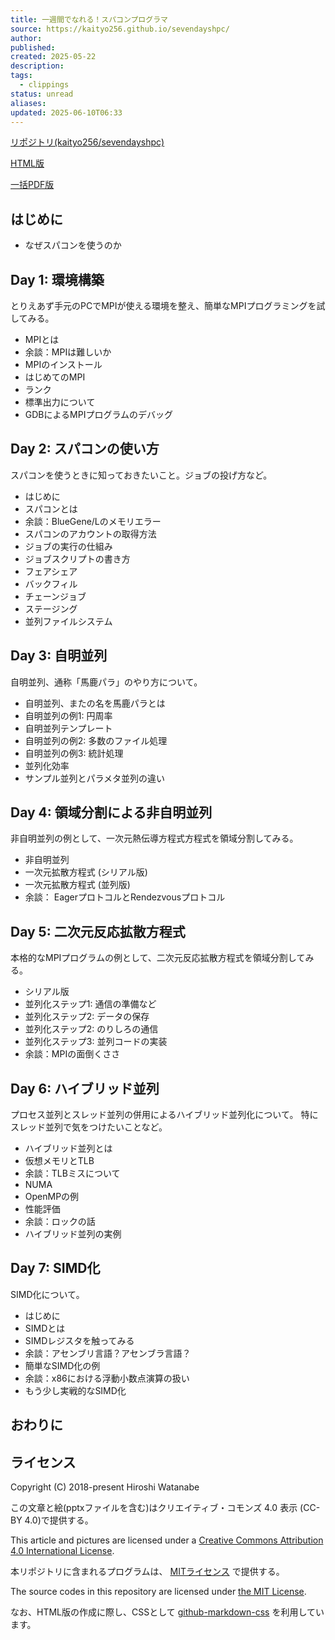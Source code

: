 ```yaml
---
title: 一週間でなれる！スパコンプログラマ
source: https://kaityo256.github.io/sevendayshpc/
author: 
published: 
created: 2025-05-22
description: 
tags:
  - clippings
status: unread
aliases: 
updated: 2025-06-10T06:33
---
```

[リポジトリ(kaityo256/sevendayshpc)](https://github.com/kaityo256/sevendayshpc)

[HTML版](https://kaityo256.github.io/sevendayshpc/)

[一括PDF版](https://github.com/kaityo256/sevendayshpc/releases/latest/download/sevendayshpc.pdf)

## はじめに

- なぜスパコンを使うのか

## Day 1: 環境構築

とりえあず手元のPCでMPIが使える環境を整え、簡単なMPIプログラミングを試してみる。

- MPIとは
- 余談：MPIは難しいか
- MPIのインストール
- はじめてのMPI
- ランク
- 標準出力について
- GDBによるMPIプログラムのデバッグ

## Day 2: スパコンの使い方

スパコンを使うときに知っておきたいこと。ジョブの投げ方など。

- はじめに
- スパコンとは
- 余談：BlueGene/Lのメモリエラー
- スパコンのアカウントの取得方法
- ジョブの実行の仕組み
- ジョブスクリプトの書き方
- フェアシェア
- バックフィル
- チェーンジョブ
- ステージング
- 並列ファイルシステム

## Day 3: 自明並列

自明並列、通称「馬鹿パラ」のやり方について。

- 自明並列、またの名を馬鹿パラとは
- 自明並列の例1: 円周率
- 自明並列テンプレート
- 自明並列の例2: 多数のファイル処理
- 自明並列の例3: 統計処理
- 並列化効率
- サンプル並列とパラメタ並列の違い

## Day 4: 領域分割による非自明並列

非自明並列の例として、一次元熱伝導方程式方程式を領域分割してみる。

- 非自明並列
- 一次元拡散方程式 (シリアル版)
- 一次元拡散方程式 (並列版)
- 余談： EagerプロトコルとRendezvousプロトコル

## Day 5: 二次元反応拡散方程式

本格的なMPIプログラムの例として、二次元反応拡散方程式を領域分割してみる。

- シリアル版
- 並列化ステップ1: 通信の準備など
- 並列化ステップ2: データの保存
- 並列化ステップ2: のりしろの通信
- 並列化ステップ3: 並列コードの実装
- 余談：MPIの面倒くささ

## Day 6: ハイブリッド並列

プロセス並列とスレッド並列の併用によるハイブリッド並列化について。 特にスレッド並列で気をつけたいことなど。

- ハイブリッド並列とは
- 仮想メモリとTLB
- 余談：TLBミスについて
- NUMA
- OpenMPの例
- 性能評価
- 余談：ロックの話
- ハイブリッド並列の実例

## Day 7: SIMD化

SIMD化について。

- はじめに
- SIMDとは
- SIMDレジスタを触ってみる
- 余談：アセンブリ言語？アセンブラ言語？
- 簡単なSIMD化の例
- 余談：x86における浮動小数点演算の扱い
- もう少し実戦的なSIMD化

## おわりに

## ライセンス

Copyright (C) 2018-present Hiroshi Watanabe

この文章と絵(pptxファイルを含む)はクリエイティブ・コモンズ 4.0 表示 (CC-BY 4.0)で提供する。

This article and pictures are licensed under a [Creative Commons Attribution 4.0 International License](https://creativecommons.org/licenses/by/4.0/).

本リポジトリに含まれるプログラムは、 [MITライセンス](https://opensource.org/licenses/MIT) で提供する。

The source codes in this repository are licensed under [the MIT License](https://opensource.org/licenses/MIT).

なお、HTML版の作成に際し、CSSとして [github-markdown-css](https://github.com/sindresorhus/github-markdown-css) を利用しています。